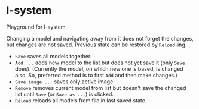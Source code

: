 # l-system
Playground for l-system

Changing a model and navigating away from it does not forget the changes, but changes are not saved. Previous state can be restored by `Reload`-ing.

* `Save` saves all models together.
* `Add ...` adds new model to the list but does not yet save it (only `Save` does). (Currently the model, on which new one is based, is changed also. So, preferred method is to first `Add` and then make changes.)
* `Save image ...` saves only active image.
* `Remove` removes current model from list but doesn't save the changed list until `Save` (or `Save as ...`) is clicked.
* `Reload` reloads all models from file in last saved state.
